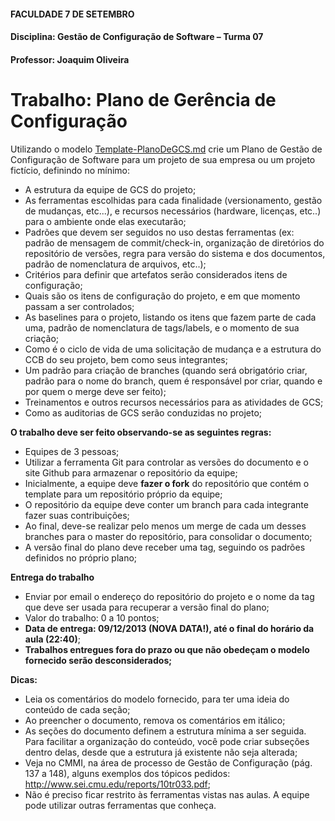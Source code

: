 #### FACULDADE 7 DE SETEMBRO
#### Disciplina: Gestão de Configuração de Software – Turma 07
#### Professor: Joaquim Oliveira

# Trabalho: Plano de Gerência de Configuração

Utilizando o modelo [Template-PlanoDeGCS.md](https://github.com/joaquimpedrooliveira/fa7-gcs-turma7/blob/master/trabalho/Template-PlanoDeGCS.md) crie um Plano de Gestão de Configuração de Software para um projeto de sua empresa ou um projeto fictício, definindo no mínimo:

* A estrutura da equipe de GCS do projeto;
* As ferramentas escolhidas para cada finalidade (versionamento, gestão de mudanças, etc...), e recursos necessários (hardware, licenças, etc..) para o ambiente onde elas executarão;
* Padrões que devem ser seguidos no uso destas ferramentas (ex: padrão de mensagem de commit/check-in, organização de diretórios do repositório de versões, regra para versão do sistema e dos documentos, padrão de nomenclatura de arquivos, etc..);
* Critérios para definir que artefatos serão considerados itens de configuração;
* Quais são os itens de configuração do projeto, e em que momento passam a ser controlados;
* As baselines para o projeto, listando os itens que fazem parte de cada uma,  padrão de nomenclatura de tags/labels, e o momento de sua criação;
* Como é o ciclo de vida de uma solicitação de mudança e a estrutura do CCB do seu projeto, bem como seus integrantes;
* Um padrão para criação de branches (quando será obrigatório criar, padrão para o nome do branch, quem é responsável por criar, quando e por quem o merge deve ser feito);
* Treinamentos e outros recursos necessários para as atividades de GCS;
* Como as auditorias de GCS serão conduzidas no projeto;

__O trabalho deve ser feito observando-se as seguintes regras:__
* Equipes de 3 pessoas;
* Utilizar a ferramenta Git para controlar as versões do documento e o site Github para armazenar o repositório da equipe;
* Inicialmente, a equipe deve __fazer o fork__ do repositório que contém o template para um repositório próprio da equipe;
* O repositório da equipe deve conter um branch para cada integrante fazer suas contribuições;
* Ao final, deve-se realizar pelo menos um merge de cada um desses branches para o master do repositório, para consolidar o documento;
* A versão final do plano deve receber uma tag, seguindo os padrões definidos no próprio plano;

__Entrega do trabalho__
* Enviar por email o endereço do repositório do projeto e o nome da tag que deve ser usada para recuperar a versão final do plano;
* Valor do trabalho: 0 a 10 pontos;
* __Data de entrega: 09/12/2013 (NOVA DATA!), até o final do horário da aula (22:40)__;
* __Trabalhos entregues fora do prazo ou que não obedeçam o modelo fornecido serão desconsiderados;__

__Dicas:__
* Leia os comentários do modelo fornecido, para ter uma ideia do conteúdo de cada seção;
* Ao preencher o documento, remova os comentários em itálico;
* As seções do documento definem a estrutura mínima a ser seguida. Para facilitar a organização do conteúdo, você pode criar subseções dentro delas, desde que a estrutura já existente não seja alterada;
* Veja no CMMI, na área de processo de Gestão de Configuração (pág. 137 a 148), alguns exemplos dos tópicos pedidos: http://www.sei.cmu.edu/reports/10tr033.pdf;
* Não é preciso ficar restrito às ferramentas vistas nas aulas. A equipe pode utilizar outras ferramentas que conheça.
